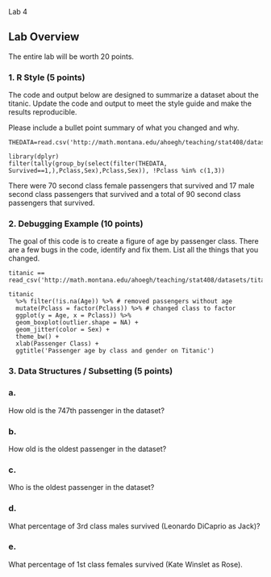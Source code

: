 Lab 4

## Lab Overview

The entire lab will be worth 20 points. 


### 1. R Style (5 points)
The code and output below are designed to summarize a dataset about the titanic. Update the code and output to meet the style guide and make the results reproducible.

Please include a bullet point summary of what you changed and why. 

```
THEDATA=read.csv('http://math.montana.edu/ahoegh/teaching/stat408/datasets/titanic.csv')

library(dplyr)
filter(tally(group_by(select(filter(THEDATA, Survived==1,),Pclass,Sex),Pclass,Sex)), !Pclass %in% c(1,3))

```


There were 70 second class female passengers that survived and  17 male second class passengers that survived and a total of 90 second class passengers that survived.


### 2. Debugging Example (10 points)

The goal of this code is to create a figure of age by passenger class. There are a few bugs in the code, identify and fix them. List all the things that you changed.

```
titanic == read_csv('http://math.montana.edu/ahoegh/teaching/stat408/datasets/titanic.csv')

titanic 
  %>% filter(!is.na(Age)) %>% # removed passengers without age
  mutate(Pclass = factor(Pclass)) %>% # changed class to factor
  ggplot(y = Age, x = Pclass)) %>%
  geom_boxplot(outlier.shape = NA) +
  geom_jitter(color = Sex) +
  theme_bw() + 
  xlab(Passenger Class) +
  ggtitle('Passenger age by class and gender on Titanic')
```


### 3. Data Structures / Subsetting (5 points)

### a. 
How old is the 747th passenger in the dataset?

### b. 
How old is the oldest passenger in the dataset?

### c.

Who is the oldest passenger in the dataset?


### d. 
What percentage of 3rd class males survived (Leonardo DiCaprio as Jack)?


### e. 
What percentage of 1st class females survived (Kate Winslet as Rose).
